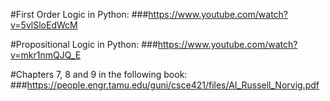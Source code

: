 #First Order Logic in Python:
###https://www.youtube.com/watch?v=5vlSloEdWcM

#Propositional Logic in Python:
###https://www.youtube.com/watch?v=mkr1nmQJQ_E

#Chapters 7, 8 and 9 in the following book:
###https://people.engr.tamu.edu/guni/csce421/files/AI_Russell_Norvig.pdf
